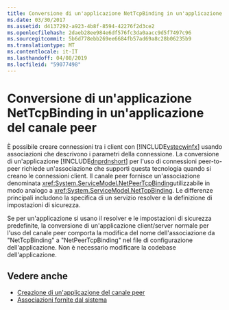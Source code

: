 ```yaml
---
title: Conversione di un'applicazione NetTcpBinding in un'applicazione del canale peer
ms.date: 03/30/2017
ms.assetid: d4137292-a923-4b8f-8594-42276f2d3ce2
ms.openlocfilehash: 2daeb28ee984e6df576fc3da0aacc9d5f7497c96
ms.sourcegitcommit: 5b6d778ebb269ee6684fb57ad69a8c28b06235b9
ms.translationtype: MT
ms.contentlocale: it-IT
ms.lasthandoff: 04/08/2019
ms.locfileid: "59077498"
---
```

# <a name="converting-a-nettcpbinding-application-to-a-peer-channel-application"></a>Conversione di un'applicazione NetTcpBinding in un'applicazione del canale peer
È possibile creare connessioni tra i client con [!INCLUDE[vstecwinfx](../../../../includes/vstecwinfx-md.md)] usando associazioni che descrivono i parametri della connessione. La conversione di un'applicazione [!INCLUDE[dnprdnshort](../../../../includes/dnprdnshort-md.md)] per l'uso di connessioni peer-to-peer richiede un'associazione che supporti questa tecnologia quando si creano le connessioni client. Il canale peer fornisce un'associazione denominata <xref:System.ServiceModel.NetPeerTcpBinding>utilizzabile in modo analogo a <xref:System.ServiceModel.NetTcpBinding>. Le differenze principali includono la specifica di un servizio resolver e la definizione di impostazioni di sicurezza.  
  
 Se per un'applicazione si usano il resolver e le impostazioni di sicurezza predefinite, la conversione di un'applicazione client/server normale per l'uso del canale peer comporta la modifica del nome dell'associazione da "NetTcpBinding" a "NetPeerTcpBinding" nel file di configurazione dell'applicazione. Non è necessario modificare la codebase dell'applicazione.  
  
## <a name="see-also"></a>Vedere anche

- [Creazione di un'applicazione del canale peer](../../../../docs/framework/wcf/feature-details/building-a-peer-channel-application.md)
- [Associazioni fornite dal sistema](../../../../docs/framework/wcf/system-provided-bindings.md)
